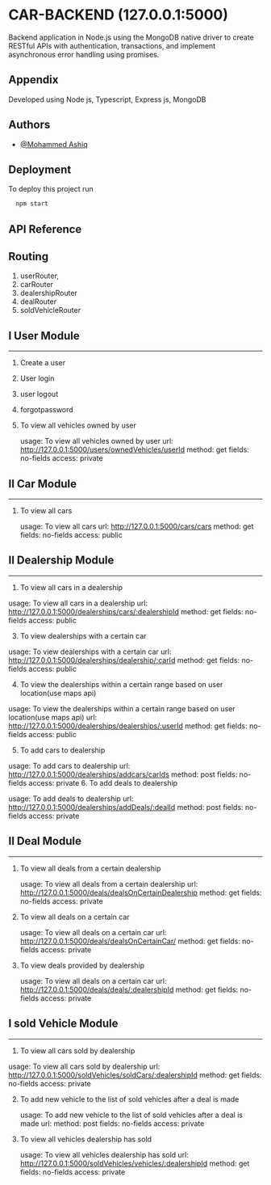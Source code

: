 # CAR-BACKEND (127.0.0.1:5000)

Backend application in Node.js using the MongoDB native driver to create RESTful APIs with authentication, transactions, and implement asynchronous error handling using promises.

## Appendix

Developed using Node js, Typescript, Express js, MongoDB



## Authors

- [@Mohammed Ashiq](https://github.com/mohammedashiqs)


## Deployment

To deploy this project run

```bash
  npm start
```
## API Reference

## Routing
1. userRouter,
2. carRouter
3. dealershipRouter
4. dealRouter
5. soldVehicleRouter

## I User Module
-------------------

 1. Create a user
 2. User login
 3. user logout
 4. forgotpassword

5. To view all vehicles owned by user
   
   usage: To view all vehicles owned by user
   url: http://127.0.0.1:5000/users/ownedVehicles/userId
   method: get
   fields: no-fields
   access: private

## II Car Module
-------------------

1. To view all cars

   usage: To view all cars
   url: http://127.0.0.1:5000/cars/cars
   method: get
   fields: no-fields
   access: public









## II Dealership Module
-------------------



 1. To view all cars in a dealership
   
   usage: To view all cars in a dealership
   url: http://127.0.0.1:5000/dealerships/cars/:dealershipId
   method: get
   fields: no-fields
   access: public


 3. To view dealerships with a certain car

   usage: To view dealerships with a certain car
   url: http://127.0.0.1:5000/dealerships/dealership/:carId
   method: get
   fields: no-fields
   access: public


 4. To view the dealerships within a certain range based on user location(use maps api)

   usage: To view the dealerships within a certain range based on user location(use maps api)
   url: http://127.0.0.1:5000/dealerships/dealerships/:userId
   method: get
   fields: no-fields
   access: public

 5. To add cars to dealership

   usage: To add cars to dealership
   url: http://127.0.0.1:5000/dealerships/addcars/carIds
   method: post
   fields: no-fields
   access: private
 6. To add deals to dealership

   usage: To add deals to dealership
   url: http://127.0.0.1:5000/dealerships/addDeals/:dealId
   method: post
   fields: no-fields
   access: private
 


## II Deal Module
-------------------

1. To view all deals from a certain dealership

   usage: To view all deals from a certain dealership
   url: http://127.0.0.1:5000/deals/dealsOnCertainDealership
   method: get
   fields: no-fields
   access: private


2. To view all deals on a certain car

   usage: To view all deals on a certain car
   url: http://127.0.0.1:5000/deals/dealsOnCertainCar/
   method: get
   fields: no-fields
   access: private


3. To view deals provided by dealership

   usage: To view all deals on a certain car
   url: http://127.0.0.1:5000/deals/deals/:dealershipId
   method: get
   fields: no-fields
   access: private
   
## I sold Vehicle Module
------------------------


 1. To view all cars sold by dealership       

   usage: To view all cars sold by dealership
   url: http://127.0.0.1:5000/soldVehicles/soldCars/:dealershipId
   method: get
   fields: no-fields
   access: private

 

2. To add new vehicle to the list of sold vehicles after a deal is made


   usage: To add new vehicle to the list of sold vehicles after a deal is made
   url: 
   method: post
   fields: no-fields
   access: private

3. To view all vehicles dealership has sold

   usage: To view all vehicles dealership has sold
   url: http://127.0.0.1:5000/soldVehicles/vehicles/:dealershipId
   method: get
   fields: no-fields
   access: private